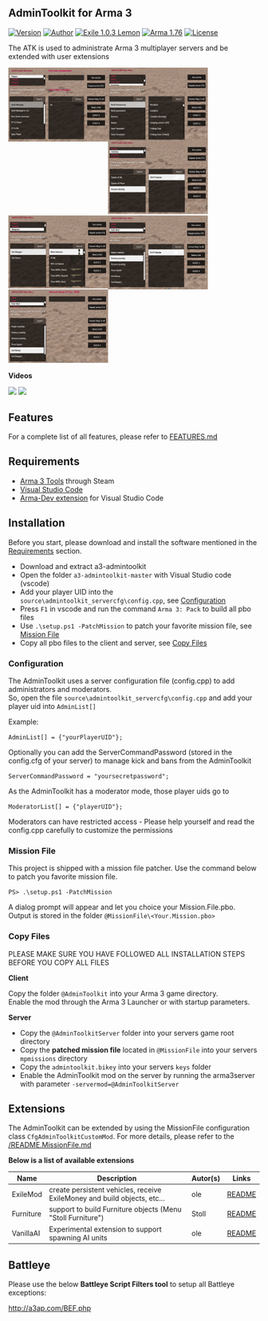 ## AdminToolkit for Arma 3
[![Version](https://img.shields.io/badge/Version-2.2.2-green.svg)](https://github.com/ole1986/a3-admintoolkit/releases)
[![Author](https://img.shields.io/badge/Author-ole1986-green.svg)](https://github.com/ole1986)
[![Exile 1.0.3 Lemon](https://img.shields.io/badge/Exile-1.0.3%20Lemon-C72651.svg)](http://www.exilemod.com/devblog/103-update-lemon-r34/)
[![Arma 1.76](https://img.shields.io/badge/Arma-1.76-blue.svg)](https://dev.arma3.com/post/sitrep-00203)
[![License](https://img.shields.io/badge/License-APL-blue.svg)](https://www.bistudio.com/community/licenses/arma-public-license)

The ATK is used to administrate Arma 3 multiplayer servers and be extended with user extensions

<img src="images/a3-atk-players.jpg" align="left" width="200" title="Manage players">
<img src="images/a3-atk-buildings.jpg" align="left" width="200" title="Manage Buildings">
<img src="images/a3-atk-vehicles.jpg" align="" width="200" title="Spawn vehicles">
<img src="images/a3-atk-weapons.jpg" align="left" width="200" title="...and Weapons">
<img src="images/a3-atk-mod.jpg" align="left" width="200" title="...and Weapons">
<img src="images/a3-atk-mod-exilemoney.jpg" align="" width="200" title="...and Weapons">

**Videos**

<a href="https://www.youtube.com/watch?v=pMwK2d-1Fqg" target="_blank"><img src="http://img.youtube.com/vi/pMwK2d-1Fqg/0.jpg" width="410" /></a>
<a href="https://youtu.be/2yfdqvhU5A0" target="_blank"><img src="http://img.youtube.com/vi/2yfdqvhU5A0/0.jpg" width="410" /></a>

## Features

For a complete list of all features, please refer to <a href="FEATURES.md">FEATURES.md</a>

## Requirements

* [Arma 3 Tools](https://community.bistudio.com/wiki/Arma_3_Tools_Installation) through Steam
* [Visual Studio Code](https://code.visualstudio.com/download)
* [Arma-Dev extension](https://marketplace.visualstudio.com/items?itemName=ole1986.arma-dev) for Visual Studio Code

## Installation

Before you start, please download and install the software mentioned in the <a href="#Requirements">Requirements</a> section.

* Download and extract a3-admintoolkit
* Open the folder `a3-admintoolkit-master` with Visual Studio code (vscode)
* Add your player UID into the `source\admintoolkit_servercfg\config.cpp`, see <a href="#Configuration">Configuration</a>
* Press `F1` in vscode and run the command `Arma 3: Pack` to build all pbo files
* Use `.\setup.ps1 -PatchMission` to patch your favorite mission file, see <a href="#MissionFile">Mission File</a>
* Copy all pbo files to the client and server, see <a href="#CopyFiles">Copy Files</a>

### Configuration

The AdminToolkit uses a server configuration file (config.cpp) to add administrators and moderators.<br />
So, open the file `source\admintoolkit_servercfg\config.cpp` and add your player uid into `AdminList[]`

Example:

```
AdminList[] = {"yourPlayerUID"};
```

Optionally you can add the ServerCommandPassword (stored in the config.cfg of your server) to manage kick and bans from the AdminToolkit

```
ServerCommandPassword = "yoursecretpassword";
```

As the AdminToolkit has a moderator mode, those player uids go to

```
ModeratorList[] = {"playerUID"};
```

Moderators can have restricted access - Please help yourself and read the config.cpp carefully to customize the permissions

### Mission File

This project is shipped with a mission file patcher. 
Use the command below to patch you favorite mission file.

```
PS> .\setup.ps1 -PatchMission
```

A dialog prompt will appear and let you choice your Mission.File.pbo. Output is stored in the folder `@MissionFile\<Your.Mission.pbo>`

### Copy Files

PLEASE MAKE SURE YOU HAVE FOLLOWED ALL INSTALLATION STEPS BEFORE YOU COPY ALL FILES

**Client**

Copy the folder `@AdminToolkit` into your Arma 3 game directory.<br />
Enable the mod through the Arma 3 Launcher or with startup parameters.

**Server**

* Copy the `@AdminToolkitServer` folder into your servers game root directory
* Copy the **patched mission file** located in `@MissionFile` into your servers `mpmissions` directory
* Copy the `admintoolkit.bikey` into your servers `keys` folder
* Enable the AdminToolkit mod on the server by running the arma3server with parameter `-servermod=@AdminToolkitServer`

## Extensions

The AdminToolkit can be extended by using the MissionFile configuration class `CfgAdminToolkitCustomMod`.
For more details, please refer to the <a href="README.MissionFile.md">/README.MissionFile.md</a>

**Below is a list of available extensions**

| Name       | Description                                                                  | Autor(s)  | Links                                           
| ---------- | ---------------------------------------------------------------------------- | --------- | --- 
| ExileMod   | create persistent vehicles, receive ExileMoney and build objects, etc...     | ole       | <a href="source/mission_file/atk/README.ExileMod.md">README</a>
| Furniture  | support to build Furniture objects (Menu "Stoll Furniture")                  | Stoll     | <a href="source/mission_file/atk/README.Furniture.md">README</a>
| VanillaAI  | Experimental extension to support spawning AI units                          | ole       | <a href="source/mission_file/atk/README.VanillaAI.md">README</a>

## Battleye

Please use the below **Battleye Script Filters tool** to setup all Battleye exceptions:

http://a3ap.com/BEF.php
